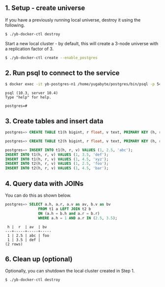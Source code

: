 ## 1. Setup - create universe

If you have a previously running local universe, destroy it using the following.

```sh
$ ./yb-docker-ctl destroy
```

Start a new local cluster - by default, this will create a 3-node universe with a replication factor of 3. 

```sh
$ ./yb-docker-ctl create --enable_postgres
```

## 2. Run psql to connect to the service

```sh
$ docker exec -it yb-postgres-n1 /home/yugabyte/postgres/bin/psql -p 5433 -U postgres
```

```
psql (10.3, server 10.4)
Type "help" for help.

postgres=#
```

## 3. Create tables and insert data

```sql
postgres=> CREATE TABLE t1(h bigint, r float, v text, PRIMARY KEY (h, r));
```

```sql
postgres=> CREATE TABLE t2(h bigint, r float, v text, PRIMARY KEY (h, r));
```

```sql
postgres=> INSERT INTO t1(h, r, v) VALUES (1, 2.5, 'abc');
INSERT INTO t1(h, r, v) VALUES (1, 3.5, 'def');
INSERT INTO t1(h, r, v) VALUES (1, 4.5, 'xyz');
INSERT INTO t2(h, r, v) VALUES (1, 2.5, 'foo');
INSERT INTO t2(h, r, v) VALUES (1, 4.5, 'bar');
```

## 4. Query data with JOINs

You can do this as shown below.

```sql
postgres=> SELECT a.h, a.r, a.v as av, b.v as bv
               FROM t1 a LEFT JOIN t2 b
               ON (a.h = b.h and a.r = b.r)
               WHERE a.h = 1 AND a.r IN (2.5, 3.5);
```

```
 h |  r  | av  | bv  
---+-----+-----+-----
 1 | 2.5 | abc | foo
 1 | 3.5 | def | 
(2 rows)
```

## 6. Clean up (optional)

Optionally, you can shutdown the local cluster created in Step 1.

```sh
$ ./yb-docker-ctl destroy
```
